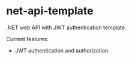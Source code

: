 # net-api-template
.NET web API with JWT authentication template.

Current features:
- JWT authentication and authorization
